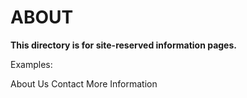 # ABOUT

**This directory is for site-reserved information pages.**

Examples: 

About Us
Contact
More Information